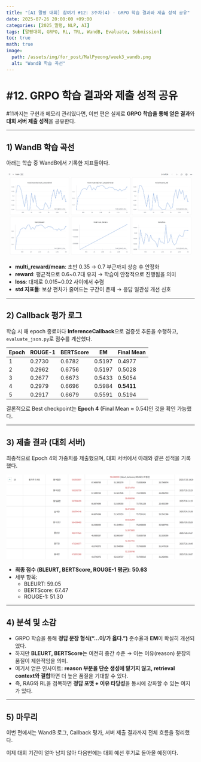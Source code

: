 ```yaml
---
title: "[AI 말평 대회] 참여기 #12: 3주차(4) - GRPO 학습 결과와 제출 성적 공유"
date: 2025-07-26 20:00:00 +09:00
categories: [2025_말평, NLP, AI]
tags: [말평대회, GRPO, RL, TRL, WandB, Evaluate, Submission]
toc: true
math: true
image:
  path: /assets/img/for_post/MalPyeong/week3_wandb.png
  alt: "WandB 학습 곡선"
---
```


# #12. GRPO 학습 결과와 제출 성적 공유

#11까지는 구현과 메모리 관리였다면, 이번 편은 실제로 **GRPO 학습을 통해 얻은 결과**와 **대회 서버 제출 성적**을 공유한다.

---

## 1) WandB 학습 곡선

아래는 학습 중 WandB에서 기록한 지표들이다.

![wandb 학습곡선](/assets/img/for_post/MalPyeong/week3_wandb.png)

- **multi_reward/mean**: 초반 0.35 → 0.7 부근까지 상승 후 안정화  
- **reward**: 평균적으로 0.6~0.7대 유지 → 학습이 안정적으로 진행됨을 의미  
- **loss**: 대체로 0.015~0.02 사이에서 수렴  
- **std 지표들**: 보상 편차가 줄어드는 구간이 존재 → 응답 일관성 개선 신호

---

## 2) Callback 평가 로그

학습 시 매 epoch 종료마다 **InferenceCallback**으로 검증셋 추론을 수행하고, `evaluate_json.py`로 점수를 계산했다.

| Epoch | ROUGE-1 | BERTScore | EM    | Final Mean |
|-------|---------|-----------|-------|------------|
| 1     | 0.2730  | 0.6782    | 0.5197| 0.4977     |
| 2     | 0.2962  | 0.6756    | 0.5197| 0.5028     |
| 3     | 0.2677  | 0.6673    | 0.5433| 0.5054     |
| 4     | 0.2979  | 0.6696    | 0.5984| **0.5411** |
| 5     | 0.2917  | 0.6679    | 0.5591| 0.5194     |

결론적으로 Best checkpoint는 **Epoch 4** (Final Mean ≈ 0.54)인 것을 확인 가능했다.

---

## 3) 제출 결과 (대회 서버)

최종적으로 Epoch 4의 가중치를 제출했으며, 대회 서버에서 아래와 같은 성적을 기록했다.

![submit 결과](/assets/img/for_post/MalPyeong/week3_submit.png)

- **최종 점수 (BLEURT, BERTScore, ROUGE-1 평균)**: **50.63**  
- 세부 항목:  
  - BLEURT: 59.05  
  - BERTScore: 67.47  
  - ROUGE-1: 51.30  

---

## 4) 분석 및 소감

- GRPO 학습을 통해 **정답 문장 형식(“…이/가 옳다.”)** 준수율과 **EM**이 확실히 개선되었다.  
- 하지만 **BLEURT, BERTScore**는 여전히 중간 수준 → 이는 이유(reason) 문장의 품질이 제한적임을 의미.  
- 여기서 얻은 인사이트: **reason 부분을 단순 생성에 맡기지 않고, retrieval context와 결합**하면 더 높은 품질을 기대할 수 있다.  
- 즉, RAG와 RL을 접목하면 **정답 포맷 + 이유 타당성**을 동시에 강화할 수 있는 여지가 있다.

---

## 5) 마무리

이번 편에서는 WandB 로그, Callback 평가, 서버 제출 결과까지 전체 흐름을 정리했다.  

이제 대회 기간이 얼마 남지 않아 다음번에는 대회 예선 후기로 돌아올 예정이다.
